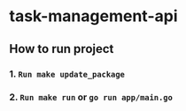 # task-management-api 
## How to run project
### 1. ```Run make update_package```
### 2. ```Run make run``` or ```go run app/main.go```